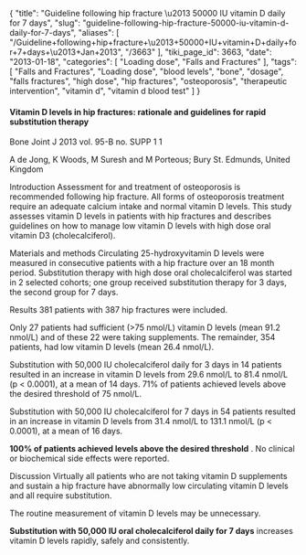 {
    "title": "Guideline following hip fracture \u2013 50000 IU vitamin D daily for 7 days",
    "slug": "guideline-following-hip-fracture-50000-iu-vitamin-d-daily-for-7-days",
    "aliases": [
        "/Guideline+following+hip+fracture+\u2013+50000+IU+vitamin+D+daily+for+7+days+\u2013+Jan+2013",
        "/3663"
    ],
    "tiki_page_id": 3663,
    "date": "2013-01-18",
    "categories": [
        "Loading dose",
        "Falls and Fractures"
    ],
    "tags": [
        "Falls and Fractures",
        "Loading dose",
        "blood levels",
        "bone",
        "dosage",
        "falls fractures",
        "high dose",
        "hip fractures",
        "osteoporosis",
        "therapeutic intervention",
        "vitamin d",
        "vitamin d blood test"
    ]
}


#### Vitamin D levels in hip fractures: rationale and guidelines for rapid substitution therapy

Bone Joint J 2013 vol. 95-B no. SUPP 1 1

A de Jong,     K Woods,     M Suresh and     M Porteous;     Bury St. Edmunds, United Kingdom

Introduction Assessment for and treatment of osteoporosis is recommended following hip fracture. All forms of osteoporosis treatment require an adequate calcium intake and normal vitamin D levels. This study assesses vitamin D levels in patients with hip fractures and describes guidelines on how to manage low vitamin D levels with high dose oral vitamin D3 (cholecalciferol).

Materials and methods Circulating 25-hydroxyvitamin D levels were measured in consecutive patients with a hip fracture over an 18 month period. Substitution therapy with high dose oral cholecalciferol was started in 2 selected cohorts; one group received substitution therapy for 3 days, the second group for 7 days.

Results 381 patients with 387 hip fractures were included. 

Only 27 patients had sufficient (>75 nmol/L) vitamin D levels (mean 91.2 nmol/L) and of these 22 were taking supplements. The remainder, 354 patients, had low vitamin D levels (mean 26.4 nmol/L). 

Substitution with 50,000 IU cholecalciferol daily for 3 days in 14 patients resulted in an increase in vitamin D levels from 29.6 nmol/L to 81.4 nmol/L (p < 0.0001), at a mean of 14 days. 71% of patients achieved levels above the desired threshold of 75 nmol/L. 

Substitution with 50,000 IU cholecalciferol for 7 days in 54 patients resulted in an increase in vitamin D levels from 31.4 nmol/L to 131.1 nmol/L (p < 0.0001), at a mean of 16 days. 

 **100% of patients achieved levels above the desired threshold** . No clinical or biochemical side effects were reported.

Discussion Virtually all patients who are not taking vitamin D supplements and sustain a hip fracture have abnormally low circulating vitamin D levels and all require substitution. 

The routine measurement of vitamin D levels may be unnecessary. 

 **Substitution with 50,000 IU oral cholecalciferol daily for 7 days**  increases vitamin D levels rapidly, safely and consistently.